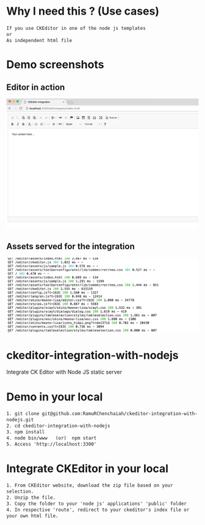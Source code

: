 # Why I need this ? (Use cases)
```
If you use CKEditor in one of the node js templates 
or
As independent html file 

```

# Demo screenshots
## Editor in action

![alt text](https://github.com/RamuRChenchaiah/ckeditor-integration-with-nodejs/blob/master/docs/images/editor-in-browser.png "Editor in action")

## Assets served for the integration
![alt text](https://github.com/RamuRChenchaiah/ckeditor-integration-with-nodejs/blob/master/docs/images/assets.png  "Assets")


# ckeditor-integration-with-nodejs
Integrate CK Editor with Node JS static server

# Demo in your local
```
1. git clone git@github.com:RamuRChenchaiah/ckeditor-integration-with-nodejs.git
2. cd ckeditor-integration-with-nodejs
3. npm install
4. node bin/www   (or)  npm start
5. Access 'http://localhost:3300'

```

# Integrate CKEditor in your local
```
1. From CKEditor website, download the zip file based on your selection.
2. Unzip the file.
3. Copy the folder to your 'node js' applications' 'public' folder
4. In respective 'route', redirect to your ckeditor's index file or your own html file. 

```